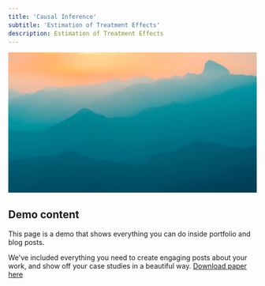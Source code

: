 ```yaml
---
title: 'Causal Inference'
subtitle: 'Estimation of Treatment Effects'
description: Estimation of Treatment Effects
---
```


![](/images/demo/demo-landscape.jpg)

## Demo content



This page is a demo that shows everything you can do inside portfolio and blog posts.

We've included everything you need to create engaging posts about your work, and show off your case studies in a beautiful way.
[Download paper here](https://github.com/Lilyliu8262/Lily-s-Website/blob/main/Papers/Bootstrap.pdf)

